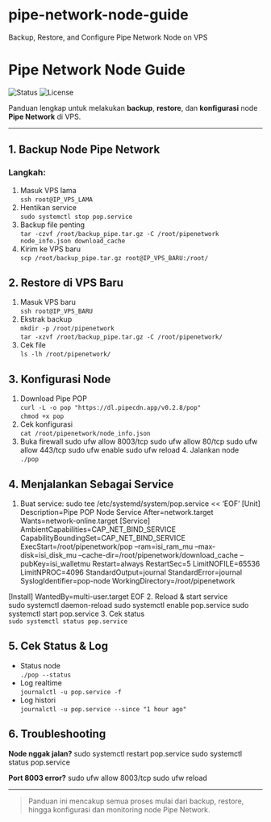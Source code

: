 # pipe-network-node-guide
Backup, Restore, and Configure Pipe Network Node on VPS
# Pipe Network Node Guide

![Status](https://img.shields.io/badge/status-active-brightgreen)
![License](https://img.shields.io/badge/license-MIT-blue)

Panduan lengkap untuk melakukan **backup**, **restore**, dan **konfigurasi** node **Pipe Network** di VPS.

---

## 1. Backup Node Pipe Network

### Langkah:
1. Masuk VPS lama  
   `ssh root@IP_VPS_LAMA`
2. Hentikan service  
   `sudo systemctl stop pop.service`
3. Backup file penting  
   `tar -czvf /root/backup_pipe.tar.gz -C /root/pipenetwork node_info.json download_cache`
4. Kirim ke VPS baru  
   `scp /root/backup_pipe.tar.gz root@IP_VPS_BARU:/root/`

## 2. Restore di VPS Baru

1. Masuk VPS baru  
   `ssh root@IP_VPS_BARU`
2. Ekstrak backup  
   `mkdir -p /root/pipenetwork`  
   `tar -xzvf /root/backup_pipe.tar.gz -C /root/pipenetwork/`
3. Cek file  
   `ls -lh /root/pipenetwork/`

## 3. Konfigurasi Node

1. Download Pipe POP  
   `curl -L -o pop "https://dl.pipecdn.app/v0.2.8/pop"`  
   `chmod +x pop`
2. Cek konfigurasi  
   `cat /root/pipenetwork/node_info.json`
3. Buka firewall
   sudo ufw allow 8003/tcp
sudo ufw allow 80/tcp
sudo ufw allow 443/tcp
sudo ufw enable
sudo ufw reload
   4. Jalankan node  
`./pop`

## 4. Menjalankan Sebagai Service

1. Buat service:
   sudo tee /etc/systemd/system/pop.service << ‘EOF’
[Unit]
Description=Pipe POP Node Service
After=network.target
Wants=network-online.target
[Service]
AmbientCapabilities=CAP_NET_BIND_SERVICE
CapabilityBoundingSet=CAP_NET_BIND_SERVICE
ExecStart=/root/pipenetwork/pop 
–ram=isi_ram_mu 
–max-disk=isi_disk_mu 
–cache-dir=/root/pipenetwork/download_cache 
–pubKey=isi_walletmu
Restart=always
RestartSec=5
LimitNOFILE=65536
LimitNPROC=4096
StandardOutput=journal
StandardError=journal
SyslogIdentifier=pop-node
WorkingDirectory=/root/pipenetwork

[Install]
WantedBy=multi-user.target
EOF
2. Reload & start service  
sudo systemctl daemon-reload
sudo systemctl enable pop.service
sudo systemctl start pop.service
3. Cek status  
`sudo systemctl status pop.service`

## 5. Cek Status & Log

- Status node  
`./pop --status`
- Log realtime  
`journalctl -u pop.service -f`
- Log histori  
`journalctl -u pop.service --since "1 hour ago"`

## 6. Troubleshooting

**Node nggak jalan?**
sudo systemctl restart pop.service
sudo systemctl status pop.service

**Port 8003 error?**
sudo ufw allow 8003/tcp
sudo ufw reload

---

> Panduan ini mencakup semua proses mulai dari backup, restore, hingga konfigurasi dan monitoring node Pipe Network.

